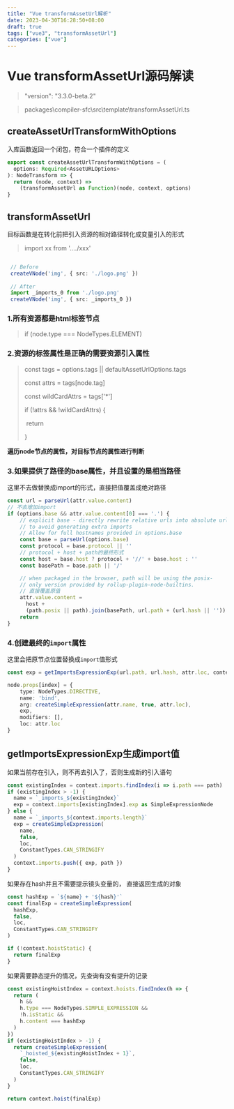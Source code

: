 ```yaml
---
title: "Vue transformAssetUrl解析"
date: 2023-04-30T16:28:50+08:00
draft: true
tags: ["vue3", "transformAssetUrl"]
categories: ["vue"]
---
```



# Vue transformAssetUrl源码解读



>  "version": "3.3.0-beta.2"



> packages\compiler-sfc\src\template\transformAssetUrl.ts





## createAssetUrlTransformWithOptions



入库函数返回一个闭包，符合一个插件的定义



```ts
export const createAssetUrlTransformWithOptions = (
  options: Required<AssetURLOptions>
): NodeTransform => {
  return (node, context) =>
    (transformAssetUrl as Function)(node, context, options)
}
```



## transformAssetUrl



目标函数是在转化前把引入资源的相对路径转化成变量引入的形式

> import xx from '..../xxx'



```ts

 // Before
 createVNode('img', { src: './logo.png' })
 
 // After
 import _imports_0 from './logo.png'
 createVNode('img', { src: _imports_0 })
```





### 1.所有资源都是html标签节点



> if (node.type === NodeTypes.ELEMENT) 



### 2.资源的标签属性是正确的需要资源引入属性



>   const tags = options.tags || defaultAssetUrlOptions.tags
>
>   const attrs = tags[node.tag]
>
>   const wildCardAttrs = tags['*']
>
>   if (!attrs && !wildCardAttrs) {
>
> ​     return
>
>   }



**遍历node节点的属性，对目标节点的属性进行判断**



### 3.如果提供了路径的base属性，并且设置的是相当路径

这里不去做替换成import的形式，直接把值覆盖成绝对路径

```ts
const url = parseUrl(attr.value.content)
// 不去增加import
if (options.base && attr.value.content[0] === '.') {
    // explicit base - directly rewrite relative urls into absolute url
    // to avoid generating extra imports
    // Allow for full hostnames provided in options.base
    const base = parseUrl(options.base)
    const protocol = base.protocol || ''
    // protocol + host + path的最终形式
    const host = base.host ? protocol + '//' + base.host : ''
    const basePath = base.path || '/'

    // when packaged in the browser, path will be using the posix-
    // only version provided by rollup-plugin-node-builtins.
    // 直接覆盖原值
    attr.value.content =
      host +
      (path.posix || path).join(basePath, url.path + (url.hash || ''))
    return
}
```



### 4.创建最终的`import`属性



这里会把原节点位置替换成`import`值形式

```ts
const exp = getImportsExpressionExp(url.path, url.hash, attr.loc, context)

node.props[index] = {
    type: NodeTypes.DIRECTIVE,
    name: 'bind',
    arg: createSimpleExpression(attr.name, true, attr.loc),
    exp,
    modifiers: [],
    loc: attr.loc
}
```



## getImportsExpressionExp生成import值



如果当前存在引入，则不再去引入了，否则生成新的引入语句



```ts
const existingIndex = context.imports.findIndex(i => i.path === path)
if (existingIndex > -1) {
  name = `_imports_${existingIndex}`
  exp = context.imports[existingIndex].exp as SimpleExpressionNode
} else {
  name = `_imports_${context.imports.length}`
  exp = createSimpleExpression(
    name,
    false,
    loc,
    ConstantTypes.CAN_STRINGIFY
  )
  context.imports.push({ exp, path })
}
```



如果存在hash并且不需要提示镜头变量的， 直接返回生成的对象



```ts
const hashExp = `${name} + '${hash}'`
const finalExp = createSimpleExpression(
  hashExp,
  false,
  loc,
  ConstantTypes.CAN_STRINGIFY
)

if (!context.hoistStatic) {
  return finalExp
}

```



如果需要静态提升的情况，先查询有没有提升的记录



```ts
const existingHoistIndex = context.hoists.findIndex(h => {
  return (
    h &&
    h.type === NodeTypes.SIMPLE_EXPRESSION &&
    !h.isStatic &&
    h.content === hashExp
  )
})
if (existingHoistIndex > -1) {
  return createSimpleExpression(
    `_hoisted_${existingHoistIndex + 1}`,
    false,
    loc,
    ConstantTypes.CAN_STRINGIFY
  )
}

return context.hoist(finalExp)
```

